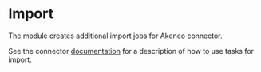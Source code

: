# Import

The module creates additional import jobs for Akeneo connector.



See the connector [documentation](https://help.akeneo.com/magento2-connector//articles/trigger.html) for a description of how to use tasks for import.
